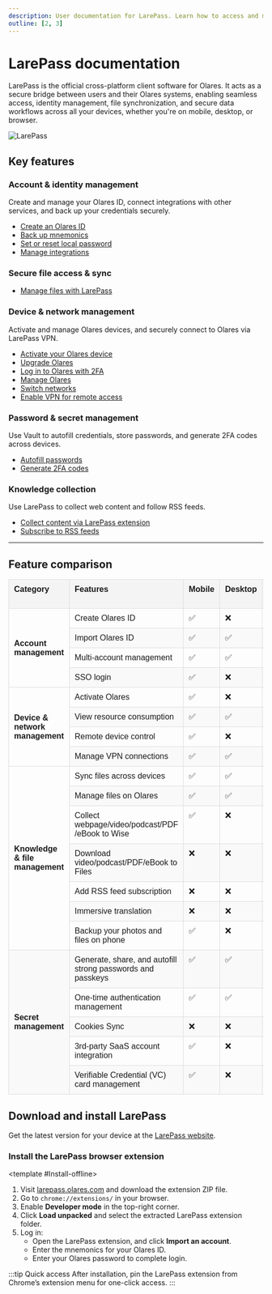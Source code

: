 ```yaml
---
description: User documentation for LarePass. Learn how to access and manage Olares through the LarePass client, including account management, file synchronization, device management, system upgrade, password management, and content collection.
outline: [2, 3]
---
```


# LarePass documentation

LarePass is the official cross-platform client software for Olares. It acts as a secure bridge between users and their Olares systems, enabling seamless access, identity management, file synchronization, and secure data workflows across all your devices, whether you're on mobile, desktop, or browser.

![LarePass](/images/manual/larepass/larepass.png)


## Key features

### Account & identity management
Create and manage your Olares ID, connect integrations with other services, and back up your credentials securely.
- [Create an Olares ID](create-account.md)
- [Back up mnemonics](back-up-mnemonics.md)
- [Set or reset local password](back-up-mnemonics.md#set-up-local-password)
- [Manage integrations](integrations.md)

### Secure file access & sync
- [Manage files with LarePass](manage-files.md)

### Device & network management
Activate and manage Olares devices, and securely connect to Olares via LarePass VPN.
- [Activate your Olares device](activate-olares.md)
- [Upgrade Olares](manage-olares.md#upgrade-olares)
- [Log in to Olares with 2FA](activate-olares.md#two-factor-verification-with-larepass)
- [Manage Olares](manage-olares.md)
- [Switch networks](manage-olares.md#switch-from-wired-to-wireless-network)
- [Enable VPN for remote access](private-network.md)

### Password & secret management
Use Vault to autofill credentials, store passwords, and generate 2FA codes across devices.
- [Autofill passwords](/manual/larepass/autofill.md)
- [Generate 2FA codes](/manual/larepass/two-factor-verification.md)

### Knowledge collection
Use LarePass to collect web content and follow RSS feeds.
- [Collect content via LarePass extension](manage-knowledge.md#collect-content-via-the-larepass-extension)
- [Subscribe to RSS feeds](manage-knowledge.md#subscribe-to-rss-feeds)

---

## Feature comparison

<table style="border-collapse: collapse; width: 100%; font-family: Arial, sans-serif;">
  <thead>
    <tr>
      <th style="border: 1px solid #ddd; padding: 10px; text-align: left; vertical-align: top; background-color: #f4f4f4;">Category</th>
      <th style="border: 1px solid #ddd; padding: 10px; text-align: left; vertical-align: top; background-color: #f4f4f4;">Features</th>
      <th style="border: 1px solid #ddd; padding: 10px; text-align: left; vertical-align: top; background-color: #f4f4f4;">Mobile</th>
      <th style="border: 1px solid #ddd; padding: 10px; text-align: left; vertical-align: top; background-color: #f4f4f4;">Desktop</th>
      <th style="border: 1px solid #ddd; padding: 10px; text-align: left; vertical-align: top; background-color: #f4f4f4;">Chrome Extension</th>
    </tr>
  </thead>
  <tbody>
    <tr>
      <td rowspan="4" style="border: 1px solid #ddd; padding: 10px; text-align: left; vertical-align: middle; font-weight: bold;">Account management</td>
      <td style="border: 1px solid #ddd; padding: 10px; text-align: left; vertical-align: top;">Create Olares ID</td>
      <td style="border: 1px solid #ddd; padding: 10px; text-align: left; vertical-align: top;">✅</td>
      <td style="border: 1px solid #ddd; padding: 10px; text-align: left; vertical-align: top;">❌</td>
      <td style="border: 1px solid #ddd; padding: 10px; text-align: left; vertical-align: top;">❌</td>
    </tr>
    <tr style="background-color: #f9f9f9;">
      <td style="border: 1px solid #ddd; padding: 10px; text-align: left; vertical-align: top;">Import Olares ID</td>
      <td style="border: 1px solid #ddd; padding: 10px; text-align: left; vertical-align: top;">✅</td>
      <td style="border: 1px solid #ddd; padding: 10px; text-align: left; vertical-align: top;">✅</td>
      <td style="border: 1px solid #ddd; padding: 10px; text-align: left; vertical-align: top;">✅</td>
    </tr>
    <tr>
      <td style="border: 1px solid #ddd; padding: 10px; text-align: left; vertical-align: top;">Multi-account management</td>
      <td style="border: 1px solid #ddd; padding: 10px; text-align: left; vertical-align: top;">✅</td>
      <td style="border: 1px solid #ddd; padding: 10px; text-align: left; vertical-align: top;">✅</td>
      <td style="border: 1px solid #ddd; padding: 10px; text-align: left; vertical-align: top;">✅</td>
    </tr>
    <tr style="background-color: #f9f9f9;">
      <td style="border: 1px solid #ddd; padding: 10px; text-align: left; vertical-align: top;">SSO login</td>
      <td style="border: 1px solid #ddd; padding: 10px; text-align: left; vertical-align: top;">✅</td>
      <td style="border: 1px solid #ddd; padding: 10px; text-align: left; vertical-align: top;">❌</td>
      <td style="border: 1px solid #ddd; padding: 10px; text-align: left; vertical-align: top;">❌</td>
    </tr>
    <tr>
      <td rowspan="4" style="border: 1px solid #ddd; padding: 10px; text-align: left; vertical-align: middle; font-weight: bold;">Device & network management</td>
      <td style="border: 1px solid #ddd; padding: 10px; text-align: left; vertical-align: top;">Activate Olares</td>
      <td style="border: 1px solid #ddd; padding: 10px; text-align: left; vertical-align: top;">✅</td>
      <td style="border: 1px solid #ddd; padding: 10px; text-align: left; vertical-align: top;">❌</td>
      <td style="border: 1px solid #ddd; padding: 10px; text-align: left; vertical-align: top;">❌</td>
    </tr>
    <tr style="background-color: #f9f9f9;">
      <td style="border: 1px solid #ddd; padding: 10px; text-align: left; vertical-align: top;">View resource consumption</td>
      <td style="border: 1px solid #ddd; padding: 10px; text-align: left; vertical-align: top;">✅</td>
      <td style="border: 1px solid #ddd; padding: 10px; text-align: left; vertical-align: top;">✅</td>
      <td style="border: 1px solid #ddd; padding: 10px; text-align: left; vertical-align: top;">✅</td>
    </tr>
    <tr>
      <td style="border: 1px solid #ddd; padding: 10px; text-align: left; vertical-align: top;">Remote device control</td>
      <td style="border: 1px solid #ddd; padding: 10px; text-align: left; vertical-align: top;">✅</td>
      <td style="border: 1px solid #ddd; padding: 10px; text-align: left; vertical-align: top;">❌</td>
      <td style="border: 1px solid #ddd; padding: 10px; text-align: left; vertical-align: top;">❌</td>
    </tr>
    <tr style="background-color: #f9f9f9;">
      <td style="border: 1px solid #ddd; padding: 10px; text-align: left; vertical-align: top;">Manage VPN connections</td>
      <td style="border: 1px solid #ddd; padding: 10px; text-align: left; vertical-align: top;">✅</td>
      <td style="border: 1px solid #ddd; padding: 10px; text-align: left; vertical-align: top;">✅</td>
      <td style="border: 1px solid #ddd; padding: 10px; text-align: left; vertical-align: top;">❌</td>
    </tr>
    <tr>
      <td rowspan="7" style="border: 1px solid #ddd; padding: 10px; text-align: left; vertical-align: middle; font-weight: bold;">Knowledge & file management</td>
      <td style="border: 1px solid #ddd; padding: 10px; text-align: left; vertical-align: top;">Sync files across devices</td>
      <td style="border: 1px solid #ddd; padding: 10px; text-align: left; vertical-align: top;">✅</td>
      <td style="border: 1px solid #ddd; padding: 10px; text-align: left; vertical-align: top;">✅</td>
      <td style="border: 1px solid #ddd; padding: 10px; text-align: left; vertical-align: top;">❌</td>
    </tr>
    <tr style="background-color: #f9f9f9;">
      <td style="border: 1px solid #ddd; padding: 10px; text-align: left; vertical-align: top;">Manage files on Olares</td>
      <td style="border: 1px solid #ddd; padding: 10px; text-align: left; vertical-align: top;">✅</td>
      <td style="border: 1px solid #ddd; padding: 10px; text-align: left; vertical-align: top;">✅</td>
      <td style="border: 1px solid #ddd; padding: 10px; text-align: left; vertical-align: top;">❌</td>
    </tr>
    <tr>
      <td style="border: 1px solid #ddd; padding: 10px; text-align: left; vertical-align: top;">Collect webpage/video/podcast/PDF /eBook to Wise</td>
      <td style="border: 1px solid #ddd; padding: 10px; text-align: left; vertical-align: top;">✅</td>
      <td style="border: 1px solid #ddd; padding: 10px; text-align: left; vertical-align: top;">❌</td>
      <td style="border: 1px solid #ddd; padding: 10px; text-align: left; vertical-align: top;">✅</td>
    </tr>
    <tr style="background-color: #f9f9f9;">
      <td style="border: 1px solid #ddd; padding: 10px; text-align: left; vertical-align: top;">Download video/podcast/PDF/eBook to Files</td>
      <td style="border: 1px solid #ddd; padding: 10px; text-align: left; vertical-align: top;">❌</td>
      <td style="border: 1px solid #ddd; padding: 10px; text-align: left; vertical-align: top;">❌</td>
      <td style="border: 1px solid #ddd; padding: 10px; text-align: left; vertical-align: top;">✅</td>
    </tr>
    <tr>
      <td style="border: 1px solid #ddd; padding: 10px; text-align: left; vertical-align: top;">Add RSS feed subscription</td>
      <td style="border: 1px solid #ddd; padding: 10px; text-align: left; vertical-align: top;">❌</td>
      <td style="border: 1px solid #ddd; padding: 10px; text-align: left; vertical-align: top;">❌</td>
      <td style="border: 1px solid #ddd; padding: 10px; text-align: left; vertical-align: top;">✅</td>
    </tr>
    <tr style="background-color: #f9f9f9;">
      <td style="border: 1px solid #ddd; padding: 10px; text-align: left; vertical-align: top;">Immersive translation</td>
      <td style="border: 1px solid #ddd; padding: 10px; text-align: left; vertical-align: top;">❌</td>
      <td style="border: 1px solid #ddd; padding: 10px; text-align: left; vertical-align: top;">❌</td>
      <td style="border: 1px solid #ddd; padding: 10px; text-align: left; vertical-align: top;">✅</td>
    </tr>
    <tr>
      <td style="border: 1px solid #ddd; padding: 10px; text-align: left; vertical-align: top;">Backup your photos and files on phone</td>
      <td style="border: 1px solid #ddd; padding: 10px; text-align: left; vertical-align: top;">✅</td>
      <td style="border: 1px solid #ddd; padding: 10px; text-align: left; vertical-align: top;">❌</td>
      <td style="border: 1px solid #ddd; padding: 10px; text-align: left; vertical-align: top;">❌</td>
    </tr>
    <tr style="background-color: #f9f9f9;">
      <td rowspan="5" style="border: 1px solid #ddd; padding: 10px; text-align: left; vertical-align: middle; font-weight: bold;">Secret management</td>
      <td style="border: 1px solid #ddd; padding: 10px; text-align: left; vertical-align: top;">Generate, share, and autofill <br> strong passwords and passkeys</td>
      <td style="border: 1px solid #ddd; padding: 10px; text-align: left; vertical-align: top;">✅</td>
      <td style="border: 1px solid #ddd; padding: 10px; text-align: left; vertical-align: top;">✅</td>
      <td style="border: 1px solid #ddd; padding: 10px; text-align: left; vertical-align: top;">✅</td>
    </tr>
    <tr>
      <td style="border: 1px solid #ddd; padding: 10px; text-align: left; vertical-align: top;">One-time authentication management</td>
      <td style="border: 1px solid #ddd; padding: 10px; text-align: left; vertical-align: top;">✅</td>
      <td style="border: 1px solid #ddd; padding: 10px; text-align: left; vertical-align: top;">✅</td>
      <td style="border: 1px solid #ddd; padding: 10px; text-align: left; vertical-align: top;">✅</td>
    </tr>
    <tr style="background-color: #f9f9f9;">
      <td style="border: 1px solid #ddd; padding: 10px; text-align: left; vertical-align: top;">Cookies Sync</td>
      <td style="border: 1px solid #ddd; padding: 10px; text-align: left; vertical-align: top;">❌</td>
      <td style="border: 1px solid #ddd; padding: 10px; text-align: left; vertical-align: top;">❌</td>
      <td style="border: 1px solid #ddd; padding: 10px; text-align: left; vertical-align: top;">✅</td>
    </tr>
    <tr>
      <td style="border: 1px solid #ddd; padding: 10px; text-align: left; vertical-align: top;">3rd-party SaaS account integration</td>
      <td style="border: 1px solid #ddd; padding: 10px; text-align: left; vertical-align: top;">✅</td>
      <td style="border: 1px solid #ddd; padding: 10px; text-align: left; vertical-align: top;">❌</td>
      <td style="border: 1px solid #ddd; padding: 10px; text-align: left; vertical-align: top;">❌</td>
    </tr>
    <tr style="background-color: #f9f9f9;">
      <td style="border: 1px solid #ddd; padding: 10px; text-align: left; vertical-align: top;">Verifiable Credential (VC) card management</td>
      <td style="border: 1px solid #ddd; padding: 10px; text-align: left; vertical-align: top;">✅</td>
      <td style="border: 1px solid #ddd; padding: 10px; text-align: left; vertical-align: top;">❌</td>
      <td style="border: 1px solid #ddd; padding: 10px; text-align: left; vertical-align: top;">❌</td>
    </tr>
  </tbody>
</table>


## Download and install LarePass

Get the latest version for your device at the [LarePass website](https://larepass.olares.com).

### Install the LarePass browser extension

<tabs>
<template #Install-from-Chrome-Web-Store>

1. Search for **LarePass** in the [Chrome Web Store](https://chrome.google.com/webstore).
2. Open the details page and click **Add to Chrome**.
3. Log into the LarePass extension by importing your Olares ID:
   - Open the LarePass extension, and click **Import an account**.
   - Enter the mnemonics for your Olares ID.
   - Enter your Olares password to complete login.

</template>

<template #Install-offline>

1. Visit [larepass.olares.com](https://larepass.olares.com) and download the extension ZIP file.
2. Go to `chrome://extensions/` in your browser.
3. Enable **Developer mode** in the top-right corner.
4. Click **Load unpacked** and select the extracted LarePass extension folder.
5. Log in:
   - Open the LarePass extension, and click **Import an account**.
   - Enter the mnemonics for your Olares ID.
   - Enter your Olares password to complete login.
</template>
</tabs>

  :::tip Quick access
  After installation, pin the LarePass extension from Chrome’s extension menu for one-click access.
  :::
